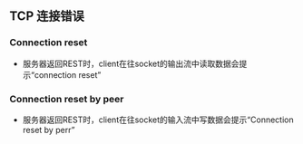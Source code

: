 ## TCP 连接错误


### Connection reset
 * 服务器返回REST时，client在往socket的输出流中读取数据会提示“connection reset”
### Connection reset by peer
 * 服务器返回REST时，client在往socket的输入流中写数据会提示“Connection reset by perr”